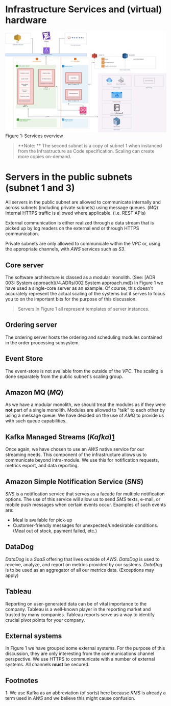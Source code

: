 # Infrastructure Services and (virtual) hardware

![Figure 1: Services overview](/img/services.png)
Figure 1: Services overview

> **Note: ** The second subnet is a copy of subnet 1 when instanced from the Infrastructure as Code specification. Scaling can create more copies on-demand.

# Servers in the public subnets (subnet 1 and 3)
All servers in the public subnet are allowed to communicate internally and across subnets (including private subnets) using message queues. (_MQ_) Internal HTTPS traffic is allowed where applicable. (i.e. REST APIs)

External communication is either realized through a data stream that is picked up by log readers on the external end or through HTTPS communication.

Private subnets are only allowed to communicate within the _VPC_ or, using the appropriate channels, with _AWS_ services such as _S3_.

## Core server
The software architecture is classed as a modular monolith. (See: [ADR 003: System approach](/4.ADRs/002 System approach.md)) In Figure 1 we have used a single-core server as an example. Of course, this doesn't accurately represent the actual scaling of the systems but it serves to focus you to on the important bits for the purpose of this discussion.

> Servers in Figure 1 all represent templates of server instances.

## Ordering server
The ordering server hosts the ordering and scheduling modules contained in the order processing subsystem. 

## Event Store
The event-store is not available from the outside of the _VPC_. The scaling is done separately from the public subnet's scaling group. 

## Amazon MQ (_MQ_)
As we have a modular monolith, we should treat the modules as if they were **not** part of a single monolith. Modules are allowed to "talk" to each other by using a message queue. We have decided on the use of _AMQ_ to provide us with such queue capabilities.

## Kafka Managed Streams (_Kafka_)[1](#footnotes)
Once again, we have chosen to use an _AWS_ native service for our streaming needs. This component of the infrastructure allows us to communicate beyond intra-module. We use this for notification requests, metrics export, and data reporting.

## Amazon Simple Notification Service (_SNS_)
_SNS_ is a notification service that serves as a facade for multiple notification options. The use of this service will allow us to send _SMS_ texts, e-mail, or mobile push messages when certain events occur. Examples of such events are:
- Meal is available for pick-up
- Customer-friendly messages for unexpected/undesirable conditions. (Meal out of stock, payment failed, etc.)

## DataDog
_DataDog_ is a _SaaS_ offering that lives outside of _AWS_. _DataDog_ is used to receive, analyze, and report on metrics provided by our systems. _DataDog_ is to be used as an aggregator of all our metrics data. (Exceptions may apply)

## Tableau
Reporting on user-generated data can be of vital importance to the company. Tableau is a well-known player in the reporting market and trusted by many companies. Tableau reports serve as a way to identify crucial pivot points for your company.

## External systems
In Figure 1 we have grouped some external systems. For the purpose of this discussion, they are only interesting from the communications channel perspective. We use HTTPS to communicate with a number of external systems. All channels **must** be secured.

## Footnotes
1: We use Kafka as an abbreviation (of sorts) here because _KMS_ is already a term used in _AWS_ and we believe this might cause confusion.
